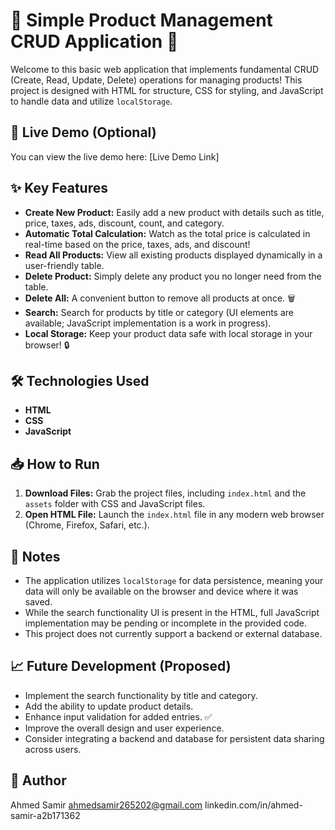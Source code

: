 # 🌟 Simple Product Management CRUD Application 🌟

Welcome to this basic web application that implements fundamental CRUD (Create, Read, Update, Delete) operations for managing products! This project is designed with HTML for structure, CSS for styling, and JavaScript to handle data and utilize `localStorage`. 

## 🚀 Live Demo (Optional)

You can view the live demo here: [Live Demo Link]

## ✨ Key Features

- **Create New Product:** Easily add a new product with details such as title, price, taxes, ads, discount, count, and category.
- **Automatic Total Calculation:** Watch as the total price is calculated in real-time based on the price, taxes, ads, and discount!
- **Read All Products:** View all existing products displayed dynamically in a user-friendly table.
- **Delete Product:** Simply delete any product you no longer need from the table.
- **Delete All:** A convenient button to remove all products at once. 🗑️
- **Search:** Search for products by title or category (UI elements are available; JavaScript implementation is a work in progress).
- **Local Storage:** Keep your product data safe with local storage in your browser! 🔒

## 🛠️ Technologies Used

- **HTML**
- **CSS**
- **JavaScript**

## 📥 How to Run

1. **Download Files:** Grab the project files, including `index.html` and the `assets` folder with CSS and JavaScript files.
2. **Open HTML File:** Launch the `index.html` file in any modern web browser (Chrome, Firefox, Safari, etc.).

## 📝 Notes

- The application utilizes `localStorage` for data persistence, meaning your data will only be available on the browser and device where it was saved.
- While the search functionality UI is present in the HTML, full JavaScript implementation may be pending or incomplete in the provided code.
- This project does not currently support a backend or external database.

## 📈 Future Development (Proposed)

- Implement the search functionality by title and category.
- Add the ability to update product details.
- Enhance input validation for added entries. ✅
- Improve the overall design and user experience.
- Consider integrating a backend and database for persistent data sharing across users.

## 👤 Author

Ahmed Samir
ahmedsamir265202@gmail.com
linkedin.com/in/ahmed-samir-a2b171362
